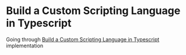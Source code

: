 # Build a Custom Scripting Language in Typescript

Going through [Build a Custom Scripting Language in Typescript](https://www.youtube.com/playlist?list=PL_2VhOvlMk4UHGqYCLWc6GO8FaPl8fQTh) implementation
